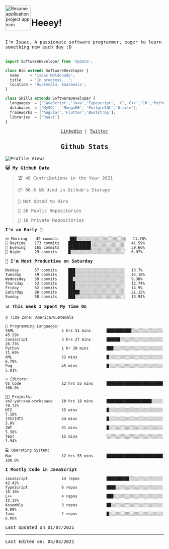 <img align="left" width="80" height="80" src="https://raw.githubusercontent.com/sidbelbase/sidbelbase/master/wave.gif" alt="Resume application project app icon">

# Heeey!
 
</br>
 
<samp>
I'm Isaac. A passionate software programmer, eager to learn something new each day :D
</samp>
</br></br>



```js
import SoftwareDeveloper from 'myData';

class Bio extends SoftwareDeveloper {
  name     = 'Isaac Maldonado';
  title    = 'In progress...';
  location = 'Guatemala, Guatemala';
}

class Skills extends SoftwareDeveloper {
  languages  = ['JavaScript','Java','Typescript', 'C','C++','C#','Python','Assembly','Dart','Go'];
  databases  = ['MySQL', 'MongoDB', 'PostgreSQL','Oracle'];
  frameworks = ['Angular','Flutter','Bootstrap'];
  libraries  = ['React']
}
```

</p>
<samp>
<p align="center">
<a href="www.linkedin.com/in/isaac-maldonado-4745b2194">Linkedin</a> | <a href="https://twitter.com/Anaklusmos99">Twitter</a>
</p>

<h2 align="center"><samp>Github Stats</samp></h2>

<!--START_SECTION:waka-->
![Profile Views](http://img.shields.io/badge/Profile%20Views-0-blue)

**🐱 My Github Data** 

> 🏆 48 Contributions in the Year 2021
 > 
> 📦 66.8 kB Used in Github's Storage 
 > 
> 🚫 Not Opted to Hire
 > 
> 📜 26 Public Repositories 
 > 
> 🔑 10 Private Repositories  
 > 
**I'm an Early 🐤** 

```text
🌞 Morning    49 commits     ███░░░░░░░░░░░░░░░░░░░░░░   11.78% 
🌆 Daytime    173 commits    ██████████░░░░░░░░░░░░░░░   41.59% 
🌃 Evening    165 commits    ██████████░░░░░░░░░░░░░░░   39.66% 
🌙 Night      29 commits     █░░░░░░░░░░░░░░░░░░░░░░░░   6.97%

```
📅 **I'm Most Productive on Saturday** 

```text
Monday       57 commits     ███░░░░░░░░░░░░░░░░░░░░░░   13.7% 
Tuesday      59 commits     ███░░░░░░░░░░░░░░░░░░░░░░   14.18% 
Wednesday    39 commits     ██░░░░░░░░░░░░░░░░░░░░░░░   9.38% 
Thursday     53 commits     ███░░░░░░░░░░░░░░░░░░░░░░   12.74% 
Friday       62 commits     ███░░░░░░░░░░░░░░░░░░░░░░   14.9% 
Saturday     88 commits     █████░░░░░░░░░░░░░░░░░░░░   21.15% 
Sunday       58 commits     ███░░░░░░░░░░░░░░░░░░░░░░   13.94%

```


📊 **This Week I Spent My Time On** 

```text
⌚︎ Time Zone: America/Guatemala

💬 Programming Languages: 
YAML                     5 hrs 51 mins       ███████████░░░░░░░░░░░░░░   45.29% 
JavaScript               3 hrs 27 mins       ██████░░░░░░░░░░░░░░░░░░░   26.73% 
Python                   1 hr 30 mins        ███░░░░░░░░░░░░░░░░░░░░░░   11.69% 
XML                      52 mins             █░░░░░░░░░░░░░░░░░░░░░░░░   6.79% 
Pug                      45 mins             █░░░░░░░░░░░░░░░░░░░░░░░░   5.91%

🔥 Editors: 
VS Code                  12 hrs 55 mins      █████████████████████████   100.0%

🐱‍💻 Projects: 
sm2-yatrana-workspace    10 hrs 18 mins      ████████████████████░░░░░   79.72% 
HT2                      55 mins             █░░░░░░░░░░░░░░░░░░░░░░░░   7.16% 
[SS2]HT2                 44 mins             █░░░░░░░░░░░░░░░░░░░░░░░░   5.8% 
JWT                      41 mins             █░░░░░░░░░░░░░░░░░░░░░░░░   5.38% 
TEST                     15 mins             ░░░░░░░░░░░░░░░░░░░░░░░░░   1.94%

💻 Operating System: 
Mac                      12 hrs 55 mins      █████████████████████████   100.0%

```

**I Mostly Code in JavaScript** 

```text
JavaScript               14 repos            ██████████░░░░░░░░░░░░░░░   42.42% 
TypeScript               6 repos             ████░░░░░░░░░░░░░░░░░░░░░   18.18% 
C++                      4 repos             ███░░░░░░░░░░░░░░░░░░░░░░   12.12% 
Assembly                 3 repos             ██░░░░░░░░░░░░░░░░░░░░░░░   9.09% 
Java                     2 repos             █░░░░░░░░░░░░░░░░░░░░░░░░   6.06%

```



 Last Updated on 01/07/2021
<!--END_SECTION:waka-->

------

Last Edited on: 05/03/2021

